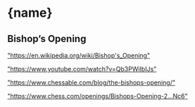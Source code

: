 {name}
==============

<h2>Bishop’s Opening</h2>
<p><a href="https://en.wikipedia.org/wiki/Bishop's_Opening">"https://en.wikipedia.org/wiki/Bishop's_Opening"</a></p>

<p><a href="https://www.youtube.com/watch?v=Qb3PWiIbIJs">"https://www.youtube.com/watch?v=Qb3PWiIbIJs"</a></p>

<p><a href="https://www.chessable.com/blog/the-bishops-opening/">"https://www.chessable.com/blog/the-bishops-opening/"</a></p>

<p><a href="https://www.chess.com/openings/Bishops-Opening-2...Nc6">"https://www.chess.com/openings/Bishops-Opening-2...Nc6"</a></p>

